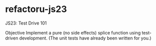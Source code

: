 refactoru-js23
==============

JS23: Test Drive 101

Objective
Implement a pure (no side effects) splice function using test-driven development. (The unit tests have already been written for you.)
